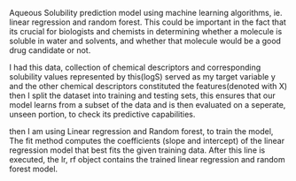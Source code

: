 Aqueous Solubility prediction model using machine learning algorithms, ie. linear regression and random forest. This could be important in the fact that 
its crucial for biologists and chemists in determining whether a molecule is soluble in water and solvents, and whether that molecule would be a good drug candidate or not.

I had this data, collection of chemical descriptors and corresponding solubility values represented by this(logS) served as my target variable y and the other chemical descriptors constituted the features(denoted with X)
then I split the dataset into training and testing sets, this ensures that our model learns from a subset of the data and is then evaluated on a seperate, unseen portion, to check its predictive capabilities.

then I am using Linear regression and Random forest, to train the model,  
The fit method computes the coefficients (slope and intercept) of the linear regression model that best fits the given training data. 
After this line is executed, the lr, rf object contains the trained linear regression and random forest model.
